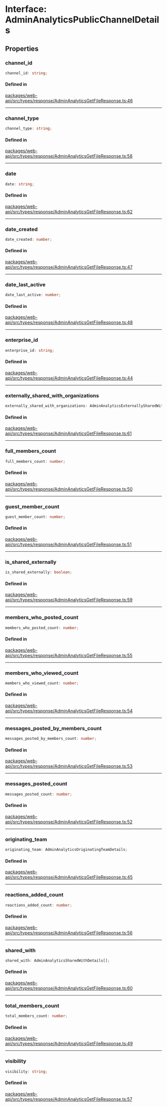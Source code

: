 # Interface: AdminAnalyticsPublicChannelDetails

## Properties

### channel\_id

```ts
channel_id: string;
```

#### Defined in

[packages/web-api/src/types/response/AdminAnalyticsGetFileResponse.ts:46](https://github.com/slackapi/node-slack-sdk/blob/c15385ef93ccdde9702f52f7d1f445999203d794/packages/web-api/src/types/response/AdminAnalyticsGetFileResponse.ts#L46)

***

### channel\_type

```ts
channel_type: string;
```

#### Defined in

[packages/web-api/src/types/response/AdminAnalyticsGetFileResponse.ts:58](https://github.com/slackapi/node-slack-sdk/blob/c15385ef93ccdde9702f52f7d1f445999203d794/packages/web-api/src/types/response/AdminAnalyticsGetFileResponse.ts#L58)

***

### date

```ts
date: string;
```

#### Defined in

[packages/web-api/src/types/response/AdminAnalyticsGetFileResponse.ts:62](https://github.com/slackapi/node-slack-sdk/blob/c15385ef93ccdde9702f52f7d1f445999203d794/packages/web-api/src/types/response/AdminAnalyticsGetFileResponse.ts#L62)

***

### date\_created

```ts
date_created: number;
```

#### Defined in

[packages/web-api/src/types/response/AdminAnalyticsGetFileResponse.ts:47](https://github.com/slackapi/node-slack-sdk/blob/c15385ef93ccdde9702f52f7d1f445999203d794/packages/web-api/src/types/response/AdminAnalyticsGetFileResponse.ts#L47)

***

### date\_last\_active

```ts
date_last_active: number;
```

#### Defined in

[packages/web-api/src/types/response/AdminAnalyticsGetFileResponse.ts:48](https://github.com/slackapi/node-slack-sdk/blob/c15385ef93ccdde9702f52f7d1f445999203d794/packages/web-api/src/types/response/AdminAnalyticsGetFileResponse.ts#L48)

***

### enterprise\_id

```ts
enterprise_id: string;
```

#### Defined in

[packages/web-api/src/types/response/AdminAnalyticsGetFileResponse.ts:44](https://github.com/slackapi/node-slack-sdk/blob/c15385ef93ccdde9702f52f7d1f445999203d794/packages/web-api/src/types/response/AdminAnalyticsGetFileResponse.ts#L44)

***

### externally\_shared\_with\_organizations

```ts
externally_shared_with_organizations: AdminAnalyticsExternallySharedWithOrganizationsDetails[];
```

#### Defined in

[packages/web-api/src/types/response/AdminAnalyticsGetFileResponse.ts:61](https://github.com/slackapi/node-slack-sdk/blob/c15385ef93ccdde9702f52f7d1f445999203d794/packages/web-api/src/types/response/AdminAnalyticsGetFileResponse.ts#L61)

***

### full\_members\_count

```ts
full_members_count: number;
```

#### Defined in

[packages/web-api/src/types/response/AdminAnalyticsGetFileResponse.ts:50](https://github.com/slackapi/node-slack-sdk/blob/c15385ef93ccdde9702f52f7d1f445999203d794/packages/web-api/src/types/response/AdminAnalyticsGetFileResponse.ts#L50)

***

### guest\_member\_count

```ts
guest_member_count: number;
```

#### Defined in

[packages/web-api/src/types/response/AdminAnalyticsGetFileResponse.ts:51](https://github.com/slackapi/node-slack-sdk/blob/c15385ef93ccdde9702f52f7d1f445999203d794/packages/web-api/src/types/response/AdminAnalyticsGetFileResponse.ts#L51)

***

### is\_shared\_externally

```ts
is_shared_externally: boolean;
```

#### Defined in

[packages/web-api/src/types/response/AdminAnalyticsGetFileResponse.ts:59](https://github.com/slackapi/node-slack-sdk/blob/c15385ef93ccdde9702f52f7d1f445999203d794/packages/web-api/src/types/response/AdminAnalyticsGetFileResponse.ts#L59)

***

### members\_who\_posted\_count

```ts
members_who_posted_count: number;
```

#### Defined in

[packages/web-api/src/types/response/AdminAnalyticsGetFileResponse.ts:55](https://github.com/slackapi/node-slack-sdk/blob/c15385ef93ccdde9702f52f7d1f445999203d794/packages/web-api/src/types/response/AdminAnalyticsGetFileResponse.ts#L55)

***

### members\_who\_viewed\_count

```ts
members_who_viewed_count: number;
```

#### Defined in

[packages/web-api/src/types/response/AdminAnalyticsGetFileResponse.ts:54](https://github.com/slackapi/node-slack-sdk/blob/c15385ef93ccdde9702f52f7d1f445999203d794/packages/web-api/src/types/response/AdminAnalyticsGetFileResponse.ts#L54)

***

### messages\_posted\_by\_members\_count

```ts
messages_posted_by_members_count: number;
```

#### Defined in

[packages/web-api/src/types/response/AdminAnalyticsGetFileResponse.ts:53](https://github.com/slackapi/node-slack-sdk/blob/c15385ef93ccdde9702f52f7d1f445999203d794/packages/web-api/src/types/response/AdminAnalyticsGetFileResponse.ts#L53)

***

### messages\_posted\_count

```ts
messages_posted_count: number;
```

#### Defined in

[packages/web-api/src/types/response/AdminAnalyticsGetFileResponse.ts:52](https://github.com/slackapi/node-slack-sdk/blob/c15385ef93ccdde9702f52f7d1f445999203d794/packages/web-api/src/types/response/AdminAnalyticsGetFileResponse.ts#L52)

***

### originating\_team

```ts
originating_team: AdminAnalyticsOriginatingTeamDetails;
```

#### Defined in

[packages/web-api/src/types/response/AdminAnalyticsGetFileResponse.ts:45](https://github.com/slackapi/node-slack-sdk/blob/c15385ef93ccdde9702f52f7d1f445999203d794/packages/web-api/src/types/response/AdminAnalyticsGetFileResponse.ts#L45)

***

### reactions\_added\_count

```ts
reactions_added_count: number;
```

#### Defined in

[packages/web-api/src/types/response/AdminAnalyticsGetFileResponse.ts:56](https://github.com/slackapi/node-slack-sdk/blob/c15385ef93ccdde9702f52f7d1f445999203d794/packages/web-api/src/types/response/AdminAnalyticsGetFileResponse.ts#L56)

***

### shared\_with

```ts
shared_with: AdminAnalyticsSharedWithDetails[];
```

#### Defined in

[packages/web-api/src/types/response/AdminAnalyticsGetFileResponse.ts:60](https://github.com/slackapi/node-slack-sdk/blob/c15385ef93ccdde9702f52f7d1f445999203d794/packages/web-api/src/types/response/AdminAnalyticsGetFileResponse.ts#L60)

***

### total\_members\_count

```ts
total_members_count: number;
```

#### Defined in

[packages/web-api/src/types/response/AdminAnalyticsGetFileResponse.ts:49](https://github.com/slackapi/node-slack-sdk/blob/c15385ef93ccdde9702f52f7d1f445999203d794/packages/web-api/src/types/response/AdminAnalyticsGetFileResponse.ts#L49)

***

### visibility

```ts
visibility: string;
```

#### Defined in

[packages/web-api/src/types/response/AdminAnalyticsGetFileResponse.ts:57](https://github.com/slackapi/node-slack-sdk/blob/c15385ef93ccdde9702f52f7d1f445999203d794/packages/web-api/src/types/response/AdminAnalyticsGetFileResponse.ts#L57)
